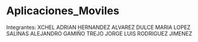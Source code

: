 # Aplicaciones_Moviles
Integrantes:
XCHEL ADRIAN HERNANDEZ ALVAREZ
DULCE MARIA LOPEZ SALINAS
ALEJANDRO GAMIÑO TREJO
JORGE LUIS RODRIGUEZ JIMENEZ


